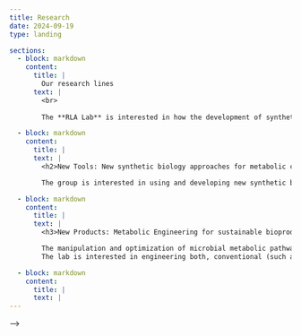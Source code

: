 ```yaml
---
title: Research
date: 2024-09-19
type: landing

sections:
  - block: markdown
    content:
      title: |
        Our research lines
      text: |
        <br>
        
        The **RLA Lab** is interested in how the development of synthetic biology can revolutionise biotechnologies and help us to move towards a sustainable bio-based economy. We engineer microorganisms for a wide range of applications which span from the production of novel foods and alternative proteins to chemicals and fuels.

  - block: markdown
    content:
      title: |
      text: |
        <h2>New Tools: New synthetic biology approaches for metabolic control</h2>

        The group is interested in using and developing new synthetic biology tools that allow us to precisely manipulate microbial cells in a reliable, predictable and standardised way. In particular, we are interested in those cutting-edge techniques that permit a fine tuning of metabolic pathways.

  - block: markdown
    content:
      title: |
      text: |
        <h3>New Products: Metabolic Engineering for sustainable bioproduction</h3>

        The manipulation and optimization of microbial metabolic pathways are the keys for biotechnology and a bio-based economy. Our research group is highly interested in hacking metabolism using synthetic biology tools to create new properties and enhanced behaviours in microbial cells. The engineering strategies are not only designed to produce new high-value products or higher amount of pre-existing products but also to facilitate the downstream and upstream parts of the bioprocesses.  
        The lab is interested in engineering both, conventional (such as _S. cerevisiae_ and _E. coli_) and non-conventional organisms, including our widely used yeast _Y. lipolytica_.

  - block: markdown
    content:
      title: |
      text: |
---
```




<!-- 

New Processes: Synthetic microbial communities for biotechnology 
Microbial communities are important for both industrial bioprocesses (i.e. food production). We are interested in how microbial communities can be engineered and how synthetic biology can help to establish novel communities of microbes which can have applications in biotechnology.

For further reading see some or our last articles and reviews:


Synthetic yeast communities with syntrophy enhances bioproduction:
https://scholar.google.com/citations?view_op=view_citation&hl=es&user=kWTPnDIAAAAJ&cstart=20&pagesize=80&sortby=pubdate&citation_for_view=kWTPnDIAAAAJ:NJ774b8OgUMC


A toolkit to make yeast synthetic communities for bioproduction:
https://scholar.google.com/citations?view_op=view_citation&hl=es&user=kWTPnDIAAAAJ&sortby=pubdate&citation_for_view=kWTPnDIAAAAJ:zLWjf1WUPmwC

A review on synthetic microbial communities for biotechnology:
https://scholar.google.com/citations?view_op=view_citation&hl=es&user=kWTPnDIAAAAJ&citation_for_view=kWTPnDIAAAAJ:-f6ydRqryjwC

A review on division of labour:
https://scholar.google.com/citations?view_op=view_citation&hl=es&user=kWTPnDIAAAAJ&cstart=20&pagesize=80&sortby=pubdate&citation_for_view=kWTPnDIAAAAJ:l7t_Zn2s7bgC

Synthetic lichen, from CO2 and light to products in Yarrowia:
https://scholar.google.com/citations?view_op=view_citation&hl=es&user=kWTPnDIAAAAJ&sortby=pubdate&citation_for_view=kWTPnDIAAAAJ:ILKRHgRFtOwC

New Knowledge: Understanding phenotypic heterogeneity and how it affects production
The development of single-cell technologies allowed to study how individual cells behave within a population. Such variations affect total bioproduction in a biotechnological process. We are interested in understanding heterogeneity and develop tools to control it in our favour.

For further reading see some or our last articles and reviews:

Phenotypic heterogeneity:
https://scholar.google.com/citations?view_op=view_citation&hl=es&user=kWTPnDIAAAAJ&sortby=pubdate&citation_for_view=kWTPnDIAAAAJ:L7CI7m0gUJcC --> -->